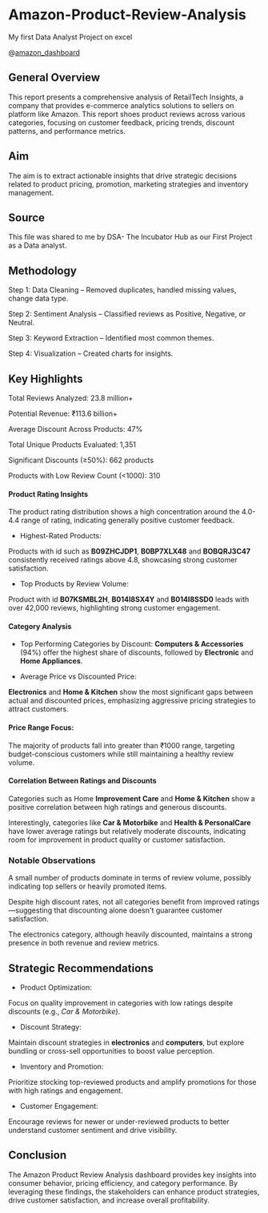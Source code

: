 # Amazon-Product-Review-Analysis
My first Data Analyst Project on excel

@[amazon_dashboard](https://github.com/user-attachments/assets/28bc7314-b7e1-4b14-b7fc-7c95f1b3a441)



## General Overview


This report presents a comprehensive analysis of RetailTech Insights, a company that provides e-commerce analytics solutions to sellers on platform like Amazon. This report shoes product reviews across various categories, focusing on customer feedback, pricing trends, discount patterns, and performance metrics.

## Aim 


The aim is to extract actionable insights that drive strategic decisions related to product pricing, promotion, marketing strategies and inventory management.

## Source

This file was shared to me by DSA- The Incubator Hub as our First Project as a Data analyst.

## Methodology

Step 1: Data Cleaning – Removed duplicates, handled missing values, change data type.

Step 2: Sentiment Analysis – Classified reviews as Positive, Negative, or Neutral.

Step 3: Keyword Extraction – Identified most common themes.

Step 4: Visualization – Created charts for insights.

## Key Highlights

Total Reviews Analyzed: 23.8 million+

Potential Revenue: ₹113.6 billion+

Average Discount Across Products: 47%

Total Unique Products Evaluated: 1,351

Significant Discounts (≥50%): 662 products

Products with Low Review Count (<1000): 310


#### Product Rating Insights

The product rating distribution shows a high concentration around the 4.0-4.4 range of rating, indicating generally positive customer feedback.

- Highest-Rated Products:

Products with id such as **B09ZHCJDP1**, **B0BP7XLX48** and **BOBQRJ3C47** consistently received ratings above 4.8, showcasing strong customer satisfaction.

- Top Products by Review Volume:

Product with id **B07KSMBL2H**, **B014I8SX4Y** and **B014I8SSD0** leads with over 42,000 reviews, highlighting strong customer engagement.

#### Category Analysis

- Top Performing Categories by Discount:
__Computers & Accessories__ (94%) offer the highest share of discounts,
followed by __Electronic__ and __Home Appliances__.


- Average Price vs Discounted Price:

**Electronics** and __Home & Kitchen__ show the most significant gaps between actual and discounted prices, emphasizing aggressive pricing strategies to attract customers.


#### Price Range Focus:

The majority of products fall into greater than ₹1000 range, targeting budget-conscious customers while still maintaining a healthy review volume.


#### Correlation Between Ratings and Discounts

Categories such as Home **Improvement Care** and **Home & Kitchen** show a positive correlation between high ratings and generous discounts.

Interestingly, categories like __Car & Motorbike__ and __Health & PersonalCare__ have lower average ratings but relatively moderate discounts, indicating room for improvement in product quality or customer satisfaction.


### Notable Observations

A small number of products dominate in terms of review volume, possibly indicating top sellers or heavily promoted items.

Despite high discount rates, not all categories benefit from improved ratings—suggesting that discounting alone doesn't guarantee customer satisfaction.

The electronics category, although heavily discounted, maintains a strong presence in both revenue and review metrics.


## Strategic Recommendations

-  Product Optimization:

Focus on quality improvement in categories with low ratings despite discounts (e.g., _Car & Motorbike_).

- Discount Strategy:

Maintain discount strategies in **electronics** and **computers**, but explore bundling or cross-sell opportunities to boost value perception.

- Inventory and Promotion:

Prioritize stocking top-reviewed products and amplify promotions for those with high ratings and engagement.

- Customer Engagement:

Encourage reviews for newer or under-reviewed products to better understand customer sentiment and drive visibility.


## Conclusion

The Amazon Product Review Analysis dashboard provides key insights into consumer behavior, pricing efficiency, and category performance. By leveraging these findings, the stakeholders can enhance product strategies, drive customer satisfaction, and increase overall profitability.


